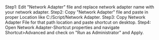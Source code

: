 Step1: Edit "Network Adapter" file and replace network adapter name with your network adapter.
Step2: Copy "Network Adapter" file and paste in proper Location 
       like C:/Script/Network Adapter.
Step3: Copy Network Adapter File for that path location and paste shortcut on desktop.
Step4: Open Network Adapter-Shortcut properties and navigate Shortcut>Advanced and check on "Run as Administrator" and Apply.
